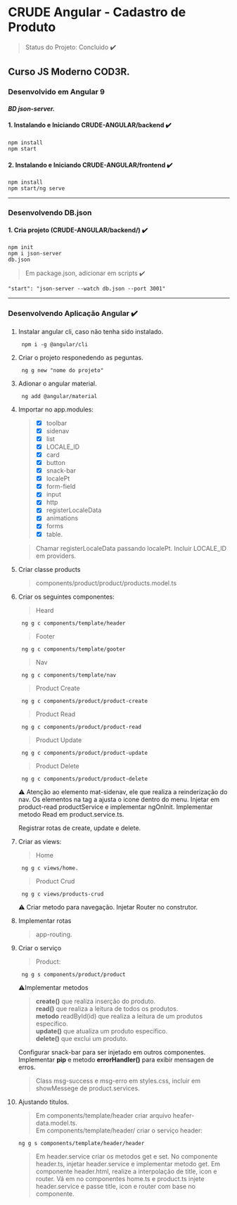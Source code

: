 # CRUDE Angular - Cadastro de Produto
> Status do Projeto: Concluido **:heavy_check_mark:**
## Curso JS Moderno COD3R.
### Desenvolvido em Angular 9 
#### _BD json-server._

#### 1. Instalando e Iniciando CRUDE-ANGULAR/backend :heavy_check_mark:
	npm install   
	npm start  
   
#### 2. Instalando e Iniciando CRUDE-ANGULAR/frontend :heavy_check_mark:
	npm install  
	npm start/ng serve  

________________________________________________________________________________________________________
### Desenvolvendo DB.json

#### 1. Cria projeto (CRUDE-ANGULAR/backend/) :heavy_check_mark:
	npm init 
	npm i json-server
	db.json 
> Em package.json, adicionar em scripts :heavy_check_mark:
	
	"start": "json-server --watch db.json --port 3001" 
    
________________________________________________________________________________________________________
### Desenvolvendo Aplicação Angular :heavy_check_mark:

1. Instalar angular cli, caso não tenha sido instalado.    
	
		npm i -g @angular/cli     

2. Criar o projeto responedendo as peguntas.
	
		ng g new "nome do projeto"

3. Adionar o angular material.
	
		ng add @angular/material

4. Importar no app.modules:  

	> - [X] toolbar 
	> - [X] sidenav
	> - [X] list 
	> - [X] LOCALE_ID
	> - [X] card 
	> - [X] button 
	> - [X] snack-bar 
	> - [X] localePt  
	> - [X] form-field 
	> - [X] input 
	> - [X] http 
	> - [X] registerLocaleData 
	> - [X] animations 
	> - [X] forms 
	> - [X] table.
	
	> Chamar registerLocaleData passando localePt.
	> Incluir LOCALE_ID em providers.

5. Criar classe products 
	> components/product/product/products.model.ts


6. Criar os seguintes componentes:
	> Heard 
	
		ng g c components/template/header
	
	> Footer
	
		ng g c components/template/gooter
	
	> Nav
	
		ng g c components/template/nav
	
	> Product Create
	
		ng g c components/product/product-create
	
	> Product Read
		
		ng g c components/product/product-read
	
	> Product Update

		ng g c components/product/product-update

	> Product Delete

		ng g c components/product/product-delete
	
	  :warning: Atenção ao elemento mat-sidenav, ele que
	       realiza a reinderização do nav.
	       Os elementos na tag a ajusta o icone dentro do menu.
	       Injetar em product-read productService e implementar ngOnInit.
	       Implementar metodo Read em product.service.ts.
		  
    Registrar rotas de create, update e delete.        

7. Criar as views:
	> Home
								
		ng g c views/home.
			
	> Product Crud
		
		ng g c views/products-crud
	
	 :warning: Criar metodo para navegação.
	         Injetar Router no construtor.

8. Implementar rotas
	> app-routing.

9. Criar o serviço
	> Product:

		ng g s components/product/product
	
	:warning:Implementar metodos  
	> **create()** que realiza inserção do produto.  
	 **read()** que realiza a leitura de todos os produtos.  
	 **metodo** readById(id) que realiza a leitura de um produtos específico.  
	 **update()** que atualiza um produto específico.  
	 **delete()** que exclui um produto.

	Configurar snack-bar para ser injetado em outros componentes.  
	Implementar **pip** e metodo **errorHandler()** para exibir mensagen de erros.
	> Class msg-success e msg-erro em styles.css, incluir em showMessege de product.services.  
	 
10. Ajustando titulos.
	> Em components/template/header criar arquivo heafer-data.model.ts.  
	> Em components/template/header/ criar o serviço header: 
	
		ng g s components/template/header/header  
			
	> Em header.service criar os metodos get e set.
	> No componente header.ts, injetar header.service e implementar metodo get. 
	> Em componente header.html, realize a interpolação de title, icon e router.
	> Vá em no componentes home.ts e product.ts injete header.service e passe 
	title, icon e router com base no componente. 
	
